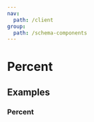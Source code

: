 ```yaml
---
nav:
  path: /client
group:
  path: /schema-components
---
```


# Percent

## Examples

### Percent

<code src="./demos/percent.tsx"/>
